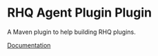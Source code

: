RHQ Agent Plugin Plugin
===

A Maven plugin to help building RHQ plugins.

[Documentation](http://tsegismont.github.io/rhq-agent-plugin-plugin/)

